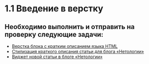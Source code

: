 1.1 Введение в верстку
==============================

Необходимо выполнить и отправить на проверку следующие задачи:
---------------------------------------------------------------

* [Верстка блока с кратким описанием языка HTML](https://github.com/netology-code/html-2-homeworks/blob/master/introduction-html-css/layout)
* [Стилизация краткого описания статьи для блога «Нетологии»](https://github.com/netology-code/html-2-homeworks/blob/master/introduction-html-css/article-description)
* [Виджет новой статьи в блоге «Нетологии»](https://github.com/netology-code/html-2-homeworks/blob/master/introduction-html-css/widget)

